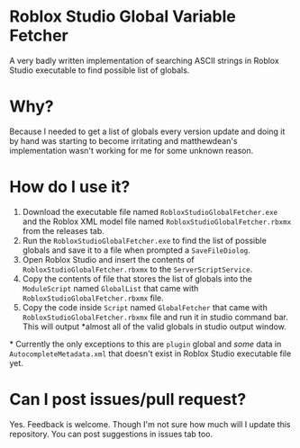 # Roblox Studio Global Variable Fetcher
 A very badly written implementation of searching ASCII strings in Roblox Studio executable to find possible list of globals.

# Why?
 Because I needed to get a list of globals every version update and doing it by hand was starting to become irritating and matthewdean's implementation wasn't working for me for some unknown reason.

# How do I use it?
 1. Download the executable file named `RobloxStudioGlobalFetcher.exe` and the Roblox XML model file named `RobloxStudioGlobalFetcher.rbxmx` from the releases tab.
 2. Run the `RobloxStudioGlobalFetcher.exe` to find the list of possible globals and save it to a file when prompted a `SaveFileDiolog`.
 3. Open Roblox Studio and insert the contents of `RobloxStudioGlobalFetcher.rbxmx` to the `ServerScriptService`.
 4. Copy the contents of file that stores the list of globals into the `ModuleScript` named `GlobalList` that came with `RobloxStudioGlobalFetcher.rbxmx` file.
 5. Copy the code inside `Script` named `GlobalFetcher` that came with `RobloxStudioGlobalFetcher.rbxmx` file and run it in studio command bar. This will output \*almost all of the valid globals in studio output window.

 \* Currently the only exceptions to this are `plugin` global and *some* data in `AutocompleteMetadata.xml` that doesn't exist in Roblox Studio executable file yet.

# Can I post issues/pull request?
 Yes. Feedback is welcome. Though I'm not sure how much will I update this repository. You can post suggestions in issues tab too.